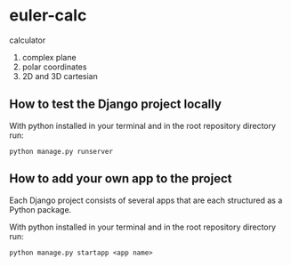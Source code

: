 # euler-calc

calculator
1. complex plane
2. polar coordinates
3. 2D and 3D cartesian

## How to test the Django project locally

With python installed in your terminal and in the root repository directory run:
```
python manage.py runserver
```

## How to add your own app to the project

Each Django project consists of several apps that are each structured as a Python package.

With python installed in your terminal and in the root repository directory run:
```
python manage.py startapp <app name>
```
